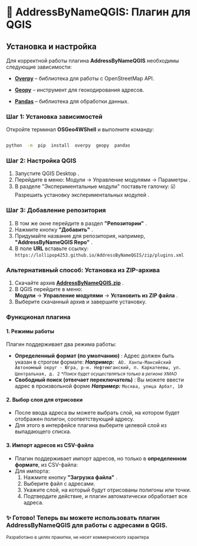 
# 📍 AddressByNameQGIS: Плагин для QGIS

  

## **Установка и настройка**

  

Для корректной работы плагина **AddressByNameQGIS** необходимы следующие зависимости:

-  **[Overpy](https://pypi.org/project/overpy/)** – библиотека для работы с OpenStreetMap API.

-  **[Geopy](https://pypi.org/project/geopy/)** – инструмент для геокодирования адресов.

-  **[Pandas](https://pypi.org/project/pandas/)** – библиотека для обработки данных.

### **Шаг 1: Установка зависимостей**

Откройте терминал **OSGeo4WShell** и выполните команду:

```bash

python  -m  pip  install  overpy  geopy  pandas

```

### **Шаг 2: Настройка QGIS**
1. Запустите QGIS Desktop .
2. Перейдите в меню:
 Модули → Управление модулями → Параметры .
3. В разделе "Экспериментальные модули" поставьте галочку:
☑️ Разрешить установку экспериментальных модулей .
### **Шаг 3: Добавление репозитория**
1.  В том же окне перейдите в раздел **"Репозитории"** .
2.  Нажмите кнопку **"Добавить"** .
3.  Придумайте название для репозитория, например, **"AddressByNameQGIS Repo"** .
4. В поле **URL** вставьте ссылку:
```https://lollipop4253.github.io/AddressByNameQGIS/zip/plugins.xml```
### **Альтернативный способ: Установка из ZIP-архива**
1.  Скачайте архив **[AddressByNameQGIS.zip](https://lollipop4253.github.io/AddressByNameQGIS/zip/AddressByNameQGIS.zip?spm=a2ty_o01.29997173.0.0.4406c921dBCYA5&file=AddressByNameQGIS.zip)** .
2.  В QGIS перейдите в меню:  
    **Модули** → **Управление модулями** → **Установить из ZIP файла** .
3.  Выберите скачанный архив и завершите установку.

### **Функционал плагина**

#### **1. Режимы работы**

Плагин поддерживает два режима работы:
-   **Определенный формат (по умолчанию)** : Адрес должен быть указан в строгом формате:
  ***Например:***
   ``` АО. Ханты-Мансийский Автономный округ - Югра, р-н. Нефтеюганский, п. Каркатеевы, ул. Центральная, д. 2```
   <small>\**Поиск будет осуществляться только в регионе ХМАО*</small>
-   **Свободный поиск (отвечает переключатель)** : Вы можете ввести адрес в произвольной форме 
   ***Например:***
```Москва, улица Арбат, 10```
#### **2. Выбор слоя для отрисовки**
-   После ввода адреса вы можете выбрать слой, на котором будет отображен полигон, соответствующий адресу.
-   Для этого в интерфейсе плагина выберите целевой слой из выпадающего списка.
#### **3. Импорт адресов из CSV-файла**
-   Плагин поддерживает импорт адресов, но только в __определенном формате__, из CSV-файла:
-   Для импорта:
    1.  Нажмите кнопку **"Загрузка файла"** .
    2.  Выберите файл с адресами.
    3.  Укажите слой, на который будут отрисованы полигоны или точки.
    4.  Подтвердите действие, и плагин автоматически обработает все адреса.

### ✨ **Готово!** Теперь вы можете использовать плагин **AddressByNameQGIS** для работы с адресами в QGIS.

<small>Разработано в целях пракитки, не несет коммерческого характера</small>